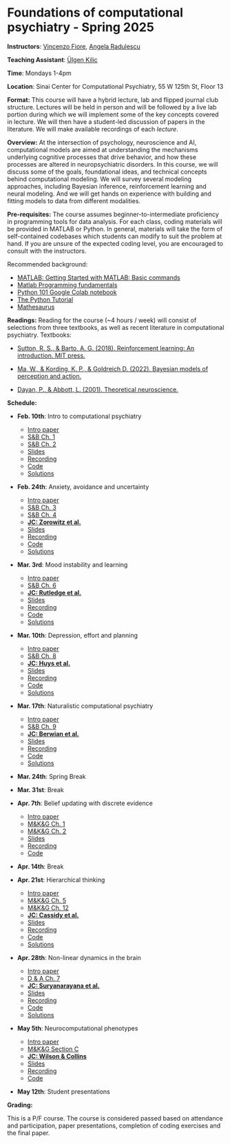 # Foundations of computational psychiatry - Spring 2025

**Instructors**: [Vincenzo Fiore](https://profiles.mountsinai.org/vincenzo-guido-fiore), [Angela Radulescu](https://www.angelaradulescu.com/) 

**Teaching Assistant**: [Ülgen Kilic](https://ulgenklc.github.io/)

**Time**: Mondays 1-4pm

**Location**: Sinai Center for Computational Psychiatry, 55 W 125th St, Floor 13

**Format:** This course will have a hybrid lecture, lab and flipped journal club structure. Lectures will be held in person and will be followed by a live lab portion during which we will implement some of the key concepts covered in lecture. We will then have a student-led discussion of papers in the literature. We will make available recordings of each *lecture*.

**Overview:** At the intersection of psychology, neuroscience and AI, computational models are aimed at understanding the mechanisms underlying cognitive processes that drive behavior, and how these processes are altered in neuropsychiatric disorders. In this course, we will discuss some of the goals, foundational ideas, and technical concepts behind computational modeling. We will survey several modeling approaches, including Bayesian inference, reinforcement learning and neural modeling. And we will get hands on experience with building and fitting models to data from different modalities.  

**Pre-requisites:** The course assumes beginner-to-intermediate proficiency in programming tools for data analysis. For each class, coding materials will be provided in MATLAB or Python. In general, materials will take the form of self-contained codebases which students can modify to suit the problem at hand. If you are unsure of the expected coding level, you are encouraged to consult with the instructors.

<!-- **Final presentations:** You can find a final project overview [here](https://docs.google.com/document/d/1H4-xOtikGd7VI6lNFwLRX4aTh_qYvJj_VUFl3lsmm50/edit).  -->

Recommended background: 

+ [MATLAB: Getting Started with MATLAB: Basic commands](https://www.mathworks.com/help/releases/R2017a/matlab/getting-started-with-matlab.html)
+ [Matlab Programming fundamentals](https://www.mathworks.com/help/pdf_doc/matlab/matlab_prog.pdf) 
+ [Python 101 Google Colab notebook](https://colab.research.google.com/drive/1RgQqcpMyfU8FOZDgIARLqhvpKaefUMnO?usp=sharing)
+ [The Python Tutorial](https://docs.python.org/3/tutorial/index.html)
+ [Mathesaurus](http://mathesaurus.sourceforge.net/)

**Readings:** Reading for the course (~4 hours / week) will consist of selections from three textbooks, as well as recent literature in computational psychiatry. Textbooks: 

+ [Sutton, R. S., & Barto, A. G. (2018). Reinforcement learning: An introduction. MIT press.](http://incompleteideas.net/book/the-book-2nd.html)

+ [Ma, W., & Kording, K. P., & Goldreich D. (2022). Bayesian models of perception and action.](https://www.cns.nyu.edu/malab/bayesianbook.html) 

+ [Dayan, P., & Abbott, L. (2001). Theoretical neuroscience.](https://boulderschool.yale.edu/sites/default/files/files/DayanAbbott.pdf) 

**Schedule:**

* **Feb. 10th**: Intro to computational psychiatry 
    - [Intro paper](https://pubmed.ncbi.nlm.nih.gov/31017638/)
    - [S&B Ch. 1](https://www.dropbox.com/s/c5bj6odbm0g3i0g/RLbook2020-Chapter%201.pdf?dl=0)
    - [S&B Ch. 2](https://www.dropbox.com/s/w1v1gey5r796qwh/RLbook2020-Chapter%202.pdf?dl=0)
    - [Slides](https://www.dropbox.com/scl/fi/14zbz5gtfz2njv5pxisbw/Lecture-1.pdf?rlkey=xoagfsst3t4j3insz2w8xxavk&dl=0)
    - [Recording](https://www.dropbox.com/scl/fi/sdqpval8kwoj4w9m4w8wj/Lecture-1.mp4?rlkey=1qal1e8r7j7qpu16hyiyun69y&dl=0)
    - [Code](https://colab.research.google.com/drive/16Mv1O9MBzsEElsJiPHD8wbxarwbtZf2a?usp=sharing)
    - [Solutions](https://colab.research.google.com/drive/13yQBFisQAYE3tD9BZFEnvgj_Mg_jNoWH?usp=drive_link)

* **Feb. 24th**: Anxiety, avoidance and uncertainty 
    - [Intro paper](https://lilianweng.github.io/posts/2018-02-19-rl-overview/)
    - [S&B Ch. 3](https://www.dropbox.com/s/l00l0ctmcuhj42y/RLbook2020-Chapter%203.pdf?dl=0)
    - [S&B Ch. 4](https://www.dropbox.com/s/bdp3wp63q7myucv/RLbook2020-Chapter%204.pdf?dl=0)
    - [**JC: Zorowitz et al.**](https://cpsyjournal.org/article/10.1162/CPSY_a_00026/)
    - [Slides](https://www.dropbox.com/scl/fi/t1z8gc4d1f7ov0k24vxmi/Lecture-2.pdf?rlkey=jh0gca2m43w73t3ndwbbuqpg9&dl=0)
    - [Recording](hello)
    - [Code](https://colab.research.google.com/drive/1u6XzVbdeFgR1ev6mXHvEn68czfvTea7M#scrollTo=yIHsc5_kd1yL)
    - [Solutions](https://colab.research.google.com/drive/12caet74yDhRGY8iZjpbZg2VyrnQTqF0R)

+ **Mar. 3rd**: Mood instability and learning 
    - [Intro paper](https://www.princeton.edu/~yael/Publications/Niv2009.pdf)
    - [S&B Ch. 6](https://www.dropbox.com/s/p2njyivzwzaljis/RLbook2020-Chapter%206.pdf?dl=0)
    - [**JC: Rutledge et al.**](https://pubmed.ncbi.nlm.nih.gov/25092308/)
    - [Slides](https://www.dropbox.com/scl/fi/kkacfue8rw9442xcetbx4/Lecture-3.pdf?rlkey=cca9aturyeijphk2z584fh1jq&dl=0)
    - [Recording](hello)
    - [Code](https://colab.research.google.com/drive/1hP4p-zNHg7ms1OWKk21rSyqnBVtKWLuZ#scrollTo=RFDVLwReQrWT)
    - [Solutions](hello)

+ **Mar. 10th**: Depression, effort and planning 
    - [Intro paper](https://pubmed.ncbi.nlm.nih.gov/25705929/)
    - [S&B Ch. 8](https://www.dropbox.com/scl/fi/20p0zrk5z9jo5b272dz00/RLbook2020-Chapter-8.pdf?rlkey=87qmi9sezfxtt0s4z1zrdz2z9&dl=0)
    - [**JC: Huys et al.**](https://pmc.ncbi.nlm.nih.gov/articles/PMC3297555/pdf/pcbi.1002410.pdf)
    - [Slides](hello)
    - [Recording](hello)
    - [Code](hello)
    - [Solutions](hello)

+ **Mar. 17th**: Naturalistic computational psychiatry 
    - [Intro paper](https://www.sciencedirect.com/science/article/pii/S1364661323002127)
    - [S&B Ch. 9](https://www.dropbox.com/scl/fi/svqaxubvhy9g1jnetsfkv/RLbook2020-Chapter-9.pdf?rlkey=lwu8x0phypngsh6gvoeyhnstl&dl=0)
    - [**JC: Berwian et al.**](https://jamanetwork.com/journals/jamapsychiatry/fullarticle/2761562)
    - [Slides](hello)
    - [Recording](hello)
    - [Code](hello)
    - [Solutions](hello)

+ **Mar. 24th**: Spring Break 

+ **Mar. 31st**: Break 

+ **Apr. 7th**: Belief updating with discrete evidence 
    - [Intro paper](https://pmc.ncbi.nlm.nih.gov/articles/PMC8823284/)
    - [M&K&G Ch. 1](https://www.cns.nyu.edu/malab/static/files/Bayesian_models_of_perception_and_action_v3.pdf)
    - [M&K&G Ch. 2](https://www.cns.nyu.edu/malab/static/files/Bayesian_models_of_perception_and_action_v3.pdf)
    - [Slides](hello)
    - [Recording](hello)
    - [Code](hello)

+ **Apr. 14th**: Break 

+ **Apr. 21st**: Hierarchical thinking 
    - [Intro paper](https://www.frontiersin.org/journals/computational-neuroscience/articles/10.3389/fncom.2014.00131/full)
    - [M&K&G Ch. 5](https://www.cns.nyu.edu/malab/static/files/Bayesian_models_of_perception_and_action_v3.pdf)
    - [M&K&G Ch. 12](https://www.cns.nyu.edu/malab/static/files/Bayesian_models_of_perception_and_action_v3.pdf)
    - [**JC: Cassidy et al.**](https://www.cell.com/action/showPdf?pii=S0960-9822%2818%2930004-6)
    - [Slides](hello)
    - [Recording](hello)
    - [Code](hello)
    - [Solutions](hello)

+ **Apr. 28th**: Non-linear dynamics in the brain 
    - [Intro paper](https://pmc.ncbi.nlm.nih.gov/articles/PMC2691385/)
    - [D & A Ch. 7](https://boulderschool.yale.edu/sites/default/files/files/DayanAbbott.pdf)
    - [**JC: Suryanarayana et al.**](https://www.sciencedirect.com/science/article/pii/S0893608018302880)
    - [Slides](hello)
    - [Recording](hello)
    - [Code](hello)
    - [Solutions](hello)

+ **May 5th**: Neurocomputational phenotypes 
    - [Intro paper](https://www.princeton.edu/~ndaw/d10.pdf)
    - [M&K&G Section C](https://boulderschool.yale.edu/sites/default/files/files/DayanAbbott.pdf)
    - [**JC: Wilson & Collins**](https://elifesciences.org/articles/49547)
    - [Slides](hello)
    - [Recording](hello)
    - [Code](hello)

+ **May 12th**: Student presentations 

**Grading:** 

This is a P/F course. The course is considered passed based on attendance and participation, paper presentations, completion of coding exercises and the final paper. 





